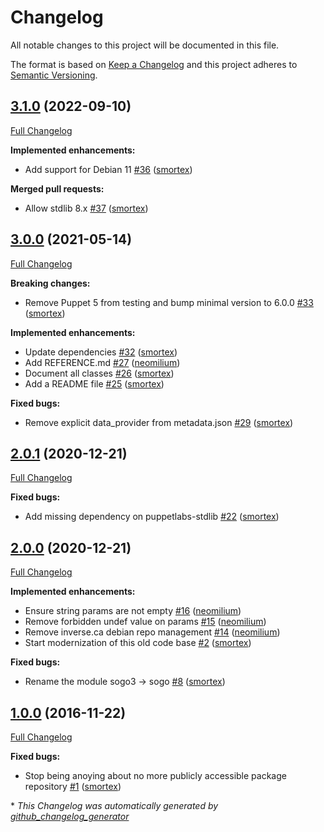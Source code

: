 # Changelog

All notable changes to this project will be documented in this file.

The format is based on [Keep a Changelog](https://keepachangelog.com/en/1.0.0/)
and this project adheres to [Semantic Versioning](https://semver.org/spec/v2.0.0.html).

## [3.1.0](https://github.com/opus-codium/puppet-sogo/tree/3.1.0) (2022-09-10)

[Full Changelog](https://github.com/opus-codium/puppet-sogo/compare/3.0.0...3.1.0)

**Implemented enhancements:**

- Add support for Debian 11 [\#36](https://github.com/opus-codium/puppet-sogo/pull/36) ([smortex](https://github.com/smortex))

**Merged pull requests:**

- Allow stdlib 8.x [\#37](https://github.com/opus-codium/puppet-sogo/pull/37) ([smortex](https://github.com/smortex))

## [3.0.0](https://github.com/opus-codium/puppet-sogo/tree/3.0.0) (2021-05-14)

[Full Changelog](https://github.com/opus-codium/puppet-sogo/compare/2.0.1...3.0.0)

**Breaking changes:**

- Remove Puppet 5 from testing and bump minimal version to 6.0.0 [\#33](https://github.com/opus-codium/puppet-sogo/pull/33) ([smortex](https://github.com/smortex))

**Implemented enhancements:**

- Update dependencies [\#32](https://github.com/opus-codium/puppet-sogo/pull/32) ([smortex](https://github.com/smortex))
- Add REFERENCE.md [\#27](https://github.com/opus-codium/puppet-sogo/pull/27) ([neomilium](https://github.com/neomilium))
- Document all classes [\#26](https://github.com/opus-codium/puppet-sogo/pull/26) ([smortex](https://github.com/smortex))
- Add a README file [\#25](https://github.com/opus-codium/puppet-sogo/pull/25) ([smortex](https://github.com/smortex))

**Fixed bugs:**

- Remove explicit data\_provider from metadata.json [\#29](https://github.com/opus-codium/puppet-sogo/pull/29) ([smortex](https://github.com/smortex))

## [2.0.1](https://github.com/opus-codium/puppet-sogo/tree/2.0.1) (2020-12-21)

[Full Changelog](https://github.com/opus-codium/puppet-sogo/compare/2.0.0...2.0.1)

**Fixed bugs:**

- Add missing dependency on puppetlabs-stdlib [\#22](https://github.com/opus-codium/puppet-sogo/pull/22) ([smortex](https://github.com/smortex))

## [2.0.0](https://github.com/opus-codium/puppet-sogo/tree/2.0.0) (2020-12-21)

[Full Changelog](https://github.com/opus-codium/puppet-sogo/compare/1.0.0...2.0.0)

**Implemented enhancements:**

- Ensure string params are not empty [\#16](https://github.com/opus-codium/puppet-sogo/pull/16) ([neomilium](https://github.com/neomilium))
- Remove forbidden undef value on params [\#15](https://github.com/opus-codium/puppet-sogo/pull/15) ([neomilium](https://github.com/neomilium))
- Remove inverse.ca debian repo management [\#14](https://github.com/opus-codium/puppet-sogo/pull/14) ([neomilium](https://github.com/neomilium))
- Start modernization of this old code base [\#2](https://github.com/opus-codium/puppet-sogo/pull/2) ([smortex](https://github.com/smortex))

**Fixed bugs:**

- Rename the module sogo3 -\> sogo [\#8](https://github.com/opus-codium/puppet-sogo/pull/8) ([smortex](https://github.com/smortex))

## [1.0.0](https://github.com/opus-codium/puppet-sogo/tree/1.0.0) (2016-11-22)

[Full Changelog](https://github.com/opus-codium/puppet-sogo/compare/ad4f103e09959eb9e4a35aae7f36f672fd0f36ec...1.0.0)

**Fixed bugs:**

- Stop being anoying about no more publicly accessible package repository [\#1](https://github.com/opus-codium/puppet-sogo/pull/1) ([smortex](https://github.com/smortex))



\* *This Changelog was automatically generated by [github_changelog_generator](https://github.com/github-changelog-generator/github-changelog-generator)*
